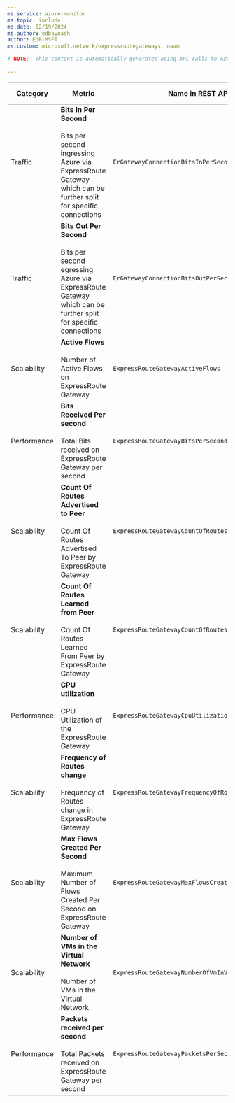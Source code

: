 ```yaml
---
ms.service: azure-monitor
ms.topic: include
ms.date: 02/19/2024
ms.author: edbaynash
author: EdB-MSFT
ms.custom: microsoft.network/expressroutegateways, naam

# NOTE:  This content is automatically generated using API calls to Azure. Any edits made on these files will be overwritten in the next run of the script. 
 
---
```



|Category|Metric|Name in REST API|Unit|Aggregation|Dimensions|Time Grains|DS Export|
|---|---|---|---|---|---|---|---|
|Traffic|**Bits In Per Second**<br><br>Bits per second ingressing Azure via ExpressRoute Gateway which can be further split for specific connections |`ErGatewayConnectionBitsInPerSecond` |BitsPerSecond |Average |`ConnectionName`|PT1M |No|
|Traffic|**Bits Out Per Second**<br><br>Bits per second egressing Azure via ExpressRoute Gateway which can be further split for specific connections |`ErGatewayConnectionBitsOutPerSecond` |BitsPerSecond |Average |`ConnectionName`|PT1M |No|
|Scalability|**Active Flows**<br><br>Number of Active Flows on ExpressRoute Gateway |`ExpressRouteGatewayActiveFlows` |Count |Average, Minimum, Maximum |`roleInstance`|PT5M, PT15M, PT30M, PT1H, PT6H, PT12H, P1D |No|
|Performance|**Bits Received Per second**<br><br>Total Bits received on ExpressRoute Gateway per second |`ExpressRouteGatewayBitsPerSecond` |BitsPerSecond |Average, Minimum, Maximum |`roleInstance`|PT5M, PT15M, PT30M, PT1H, PT6H, PT12H, P1D |No|
|Scalability|**Count Of Routes Advertised to Peer**<br><br>Count Of Routes Advertised To Peer by ExpressRoute Gateway |`ExpressRouteGatewayCountOfRoutesAdvertisedToPeer` |Count |Maximum |`roleInstance`, `BgpPeerAddress`|PT5M, PT15M, PT30M, PT1H, PT6H, PT12H, P1D |Yes|
|Scalability|**Count Of Routes Learned from Peer**<br><br>Count Of Routes Learned From Peer by ExpressRoute Gateway |`ExpressRouteGatewayCountOfRoutesLearnedFromPeer` |Count |Maximum |`roleInstance`, `BgpPeerAddress`|PT5M, PT15M, PT30M, PT1H, PT6H, PT12H, P1D |Yes|
|Performance|**CPU utilization**<br><br>CPU Utilization of the ExpressRoute Gateway |`ExpressRouteGatewayCpuUtilization` |Percent |Average, Minimum, Maximum |`roleInstance`|PT5M, PT15M, PT30M, PT1H, PT6H, PT12H, P1D |Yes|
|Scalability|**Frequency of Routes change**<br><br>Frequency of Routes change in ExpressRoute Gateway |`ExpressRouteGatewayFrequencyOfRoutesChanged` |Count |Total |`roleInstance`|PT5M, PT15M, PT30M, PT1H, PT6H, PT12H, P1D |No|
|Scalability|**Max Flows Created Per Second**<br><br>Maximum Number of Flows Created Per Second on ExpressRoute Gateway |`ExpressRouteGatewayMaxFlowsCreationRate` |CountPerSecond |Maximum |`roleInstance`, `direction`|PT5M, PT15M, PT30M, PT1H, PT6H, PT12H, P1D |No|
|Scalability|**Number of VMs in the Virtual Network**<br><br>Number of VMs in the Virtual Network |`ExpressRouteGatewayNumberOfVmInVnet` |Count |Maximum |\<none\>|PT5M, PT15M, PT30M, PT1H, PT6H, PT12H, P1D |No|
|Performance|**Packets received per second**<br><br>Total Packets received on ExpressRoute Gateway per second |`ExpressRouteGatewayPacketsPerSecond` |CountPerSecond |Average, Minimum, Maximum |`roleInstance`|PT5M, PT15M, PT30M, PT1H, PT6H, PT12H, P1D |No|